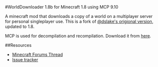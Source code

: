 #WorldDownloader 1.8b for Minecraft 1.8 using MCP 9.10

A minecraft mod that downloads a copy of a world on a multiplayer server for personal singleplayer use.  This is a fork of [@dslake's origional version](https://github.com/dslake/WorldDownloader), updated to 1.8.

MCP is used for decompilation and recompilation.  Download it from [here](http://www.modcoderpack.com/website/releases).

##Resources 

 * [Minecraft Forums Thread](http://www.minecraftforum.net/topic/1444862-)
 * [Issue tracker](https://github.com/Pokechu22/WorldDownloader/issues)